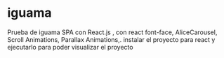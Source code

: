 # iguama
Prueba de iguama  SPA con React.js , con react font-face, AliceCarousel, Scroll Animations, Parallax Animations,.
instalar el proyecto para react 
y ejecutarlo 
para poder visualizar el proyecto 
